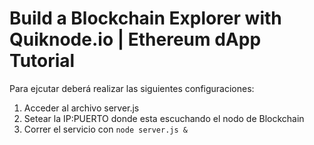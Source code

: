 # Build a Blockchain Explorer with Quiknode.io | Ethereum dApp Tutorial

Para ejcutar deberá realizar las siguientes configuraciones:

1. Acceder al archivo server.js
2. Setear la IP:PUERTO donde esta escuchando el nodo de Blockchain
3. Correr el servicio con 
```node server.js &```
